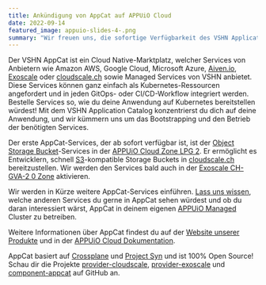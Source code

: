 ```yaml
---
title: Ankündigung von AppCat auf APPUiO Cloud
date: 2022-09-14
featured_image: appuio-slides-4-.png
summary: "Wir freuen uns, die sofortige Verfügbarkeit des VSHN Application Catalog (oder kurz “AppCat”) auf APPUiO Cloud bekannt zu geben."
---
```


Der VSHN AppCat ist ein Cloud Native-Marktplatz, welcher Services von Anbietern wie Amazon AWS, Google Cloud, Microsoft Azure, [Aiven.io](http://aiven.io/), [Exoscale](https://www.exoscale.com/) oder [cloudscale.ch](http://cloudscale.ch/) sowie Managed Services von VSHN anbietet. Diese Services können ganz einfach als Kubernetes-Ressourcen angefordert und in jeden GitOps- oder CI/CD-Workflow integriert werden. Bestelle Services so, wie du deine Anwendung auf Kubernetes bereitstellen würdest! Mit dem VSHN Application Catalog konzentrierst du dich auf deine Anwendung, und wir kümmern uns um das Bootstrapping und den Betrieb der benötigten Services.

Der erste AppCat-Services, der ab sofort verfügbar ist, ist der [Object Storage Bucket](https://products.docs.vshn.ch/products/appcat/objectstorage.html)-Services in der [APPUiO Cloud Zone LPG 2](https://portal.appuio.cloud/zones/cloudscale-lpg-2). Er ermöglicht es Entwicklern, schnell [S3](https://en.wikipedia.org/wiki/Amazon_S3)-kompatible Storage Buckets in [cloudscale.ch](http://cloudscale.ch) bereitzustellen. Wir werden den Services bald auch in der [Exoscale CH-GVA-2 0 Zone](https://portal.appuio.cloud/zones/exoscale-ch-gva-2-0) aktivieren.

Wir werden in Kürze weitere AppCat-Services einführen. [Lass uns wissen](https://www.vshn.ch/kontakt/), welche anderen Services du gerne in AppCat sehen würdest und ob du daran interessiert wärst, AppCat in deinem eigenen [APPUiO Managed](https://www.appuio.ch/offering/managed/) Cluster zu betreiben.

Weitere Informationen über AppCat findest du auf der [Website unserer Produkte](https://products.docs.vshn.ch/products/appcat/index.html) und in der [APPUiO Cloud Dokumentation](https://docs.appuio.cloud/appcat/index.html).

AppCat basiert auf [Crossplane](https://crossplane.io/) und [Project Syn](https://syn.tools/) und ist 100% Open Source! Schau dir die Projekte [provider-cloudscale](https://github.com/vshn/provider-cloudscale), [provider-exoscale](https://github.com/vshn/provider-exoscale) und [component-appcat](https://github.com/vshn/component-appcat) auf GitHub an.
